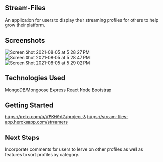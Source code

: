 ## Stream-Files
An application for users to display their streaming profiles for others to help grow their platform.

## Screenshots
![Screen Shot 2021-08-05 at 5 28 27 PM](https://user-images.githubusercontent.com/85077994/128438435-7f9bddb6-e9d0-458d-89a2-3060769b1105.png)
![Screen Shot 2021-08-05 at 5 28 47 PM](https://user-images.githubusercontent.com/85077994/128438456-cffb8b30-47c6-454c-8881-52772c02b75e.png)
![Screen Shot 2021-08-05 at 5 29 02 PM](https://user-images.githubusercontent.com/85077994/128438464-69034061-324e-4875-80b1-7af3c9cca149.png)

## Technologies Used
MongoDB/Mongoose
Express
React
Node
Bootstrap

## Getting Started
https://trello.com/b/tfFKH9AG/project-3
https://stream-files-app.herokuapp.com/streamers

## Next Steps
Incorporate comments for users to leave on other profiles as well as features to sort profiles by category.
